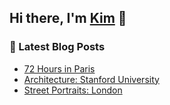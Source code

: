 ## Hi there, I'm [Kim](https://kim-nguyenkhn.github.io/) 👋

### 📕 Latest Blog Posts
<!-- BLOG-POST-LIST:START -->
- [72 Hours in Paris](https://kimception.blog/2023/04/09/72-hours-in-paris/)
- [Architecture: Stanford University](https://kimception.blog/2022/09/01/architecture-stanford-university/)
- [Street Portraits: London](https://kimception.blog/2022/07/04/street-portraits-london/)
<!-- BLOG-POST-LIST:END -->
